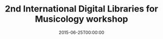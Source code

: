 ---
acronym: DLfM 2015
date: '2015-06-25T00:00:00'
ext_url: http://www.transforming-musicology.org/dlfm2015/
location: Knoxville, Tennessee, USA
submission_date: '2015-04-22T00:00:00'
title: 2nd International Digital Libraries for Musicology workshop
---